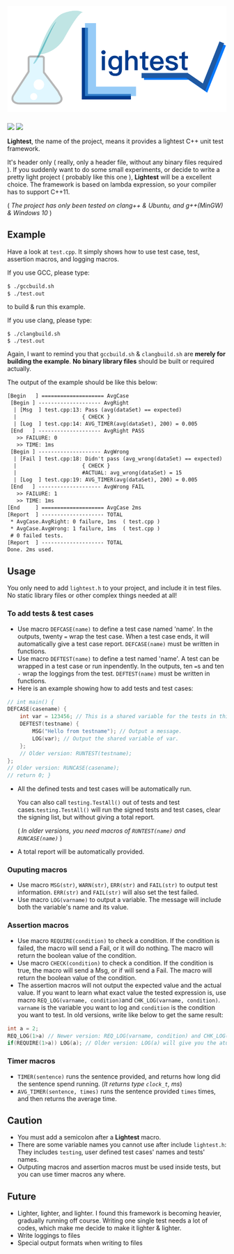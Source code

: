 # ![Lightest!](lightest.png)

![](https://img.shields.io/badge/build-passing-green.svg)
![](https://img.shields.io/badge/license-MIT-blue.svg)

**Lightest**, the name of the project, means it provides a lightest C++ unit test framework.

It's header only ( really, only a header file, without any binary files required ). If you suddenly want to do some small experiments, or decide to write a pretty light project ( probably like this one ), **Lightest** will be a excellent choice.
The framework is based on lambda expression, so your compiler has to support C++11.

( *The project has only been tested on clang++ & Ubuntu, and g++(MinGW) & Windows 10* )

## Example

Have a look at `test.cpp`. It simply shows how to use test case, test, assertion macros, and logging macros. 

If you use GCC, please type:

```bash
$ ./gccbuild.sh
$ ./test.out
```

to build & run this example.

If you use clang, please type:

```batch
$ ./clangbuild.sh
$ ./test.out
```

Again, I want to remind you that `gccbuild.sh` & `clangbuild.sh` are **merely for building the example**. **No binary library files** should be built or required actually.

The output of the example should be like this below:

```
[Begin   ] ==================== AvgCase
 [Begin ] -------------------- AvgRight
  | [Msg  ] test.cpp:13: Pass (avg(dataSet) == expected)
  |                     { CHECK }
  | [Log  ] test.cpp:14: AVG_TIMER(avg(dataSet), 200) = 0.005
 [End   ] -------------------- AvgRight PASS
   >> FAILURE: 0
   >> TIME: 1ms
 [Begin ] -------------------- AvgWrong
  | [Fail ] test.cpp:18: Didn't pass (avg_wrong(dataSet) == expected)
  |                     { CHECK }
  |                     #ACTUAL: avg_wrong(dataSet) = 15
  | [Log  ] test.cpp:19: AVG_TIMER(avg(dataSet), 200) = 0.005
 [End   ] -------------------- AvgWrong FAIL
   >> FAILURE: 1
   >> TIME: 1ms
[End     ] ==================== AvgCase 2ms
[Report  ] -------------------- TOTAL
 * AvgCase.AvgRight: 0 failure, 1ms  ( test.cpp )
 * AvgCase.AvgWrong: 1 failure, 1ms  ( test.cpp )
 # 0 failed tests.
[Report  ] -------------------- TOTAL
Done. 2ms used.
```

## Usage

You only need to add `lightest.h` to your project, and include it in test files. No static library files or other complex things needed at all!

### To add tests & test cases

* Use macro `DEFCASE(name)` to define a test case named 'name'. In the outputs, twenty `=` wrap the test case. When a test case ends, it will automatically give a test case report. `DEFCASE(name)` must be written in functions.
* Use macro `DEFTEST(name)` to define a test named 'name'. A test can be wrapped in a test case or run inpendently. In the outputs, ten `=`s and ten `-` wrap the loggings from the test. `DEFTEST(name)` must be written in functions.
* Here is an example showing how to add tests and test cases:

```C++
// int main() {
DEFCASE(casename) {
    int var = 123456; // This is a shared variable for the tests in this test case.
    DEFTEST(testname) {
        MSG("Hello from testname"); // Output a message.
        LOG(var); // Output the shared variable of var.
    };
    // Older version: RUNTEST(testname);
};
// Older version: RUNCASE(casename);
// return 0; }
```

* All the defined tests and test cases will be automatically run.
  
  You can also call `testing.TestAll()` out of tests and test cases.`testing.TestAll()` will run the signed tests and test cases, clear the signing list, but without giving a total report.
  
  ( *In older versions, you need macros of `RUNTEST(name)` and `RUNCASE(name)`* )

* A total report will be automatically provided.

### Ouputing macros

* Use macro `MSG(str)`, `WARN(str)`, `ERR(str)` and `FAIL(str)` to output test information. `ERR(str)` and `FAIL(str)` will also set the test failed.
* Use macro `LOG(varname)` to output a variable. The message will include both the variable's name and its value.

### Assertion macros

* Use macro `REQUIRE(condition)` to check a condition. If the condition is failed, the macro will send a Fail, or it will do nothing. The macro will return the boolean value of the condition.
* Use macro `CHECK(condition)` to check a condition. If the condition is true, the macro will send a Msg, or if will send a Fail. The macro will return the boolean value of the condition.
* The assertion macros will not output the expected value and the actual value. If you want to learn what exact value the tested expression is, use macro `REQ_LOG(varname, condition)`and `CHK_LOG(varname, condition)`. `varname` is the variable you want to log and `condition` is the condition you want to test.
  In old versions, write like below to get the same result:

```C++
int a = 2;
REQ_LOG(1>a) // Newer version: REQ_LOG(varname, condition) and CHK_LOG(varname, condition) supported
if(REQUIRE(1>a)) LOG(a); // Older version: LOG(a) will give you the atual value of a
```

### Timer macros

* `TIMER(sentence)` runs the sentence provided, and returns how long did the sentence spend running. (*It returns type `clock_t`, ms*)
* `AVG_TIMER(sentence, times)` runs the sentence provided `times` times, and then returns the average time.

## Caution

* You must add a semicolon after a **Lightest** macro.
* There are some variable names you cannot use after include `lightest.h`:
  They includes `testing`, user defined test cases' names and tests' names.
* Outputing macros and assertion macros must be used inside tests, but you can use timer macros any where.

## Future

* Lighter, lighter, and lighter. I found this framework is becoming heavier, gradually running off course.
  Writing one single test needs a lot of codes, which make me decide to make it lighter & lighter. 
* Write loggings to files
* Special output formats when writing to files
